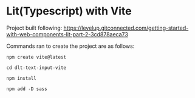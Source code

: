 # Lit(Typescript) with Vite

Project built following: <https://levelup.gitconnected.com/getting-started-with-web-components-lit-part-2-3cd878aeca73>

Commands ran to create the project are as follows:

``` npm create vite@latest ```

``` cd dlt-text-input-vite ```

``` npm install ```

``` npm add -D sass ```
